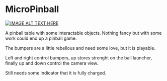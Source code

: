 # MicroPinball
[![IMAGE ALT TEXT HERE](https://img.youtube.com/vi/W3okDjLLWxE/0.jpg)](https://www.youtube.com/watch?v=W3okDjLLWxE)
<p>A pinball table with some interactable objects. Nothing fancy but with some work could end up a pinball game.
<p>The bumpers are a little rebelious and need some love, but it is playable.
<p>Left and right control bumpers, up stores strenght on the ball launcher, finally up and down control the camera view.
<p>Still needs some indicator that it is fully charged.
